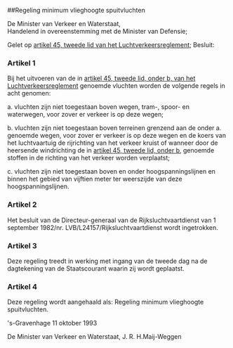 <meta http-equiv='Content-Type' content='text/html; charset=utf-8' />

##Regeling minimum vlieghoogte spuitvluchten

De Minister van Verkeer en Waterstaat,  
Handelend in overeenstemming met de Minister van Defensie;

Gelet op [artikel 45, tweede lid van het Luchtverkeersreglement](../../../../../../AMvB/luchtverkeersreglement/BWBR0005775/README.md);
Besluit:    

### Artikel  1  

Bij het uitvoeren van de in [artikel 45, tweede lid, onder b, van het Luchtverkeersreglement](../../../../../../AMvB/luchtverkeersreglement/BWBR0005775/README.md) genoemde vluchten worden de volgende regels in acht genomen: 

a. vluchten zijn niet toegestaan boven wegen, tram-, spoor- en waterwegen, voor zover er verkeer is op deze wegen;  

b. vluchten zijn niet toegestaan boven terreinen grenzend aan de onder a. genoemde wegen, voor zover er verkeer is op deze wegen en de koers van het luchtvaartuig de rijrichting van het verkeer kruist of wanneer door de heersende windrichting de in [artikel 45, tweede lid, onder b](../../../../../../AMvB/luchtverkeersreglement/BWBR0005775/README.md), genoemde stoffen in de richting van het verkeer worden verplaatst;  

c. vluchten zijn niet toegestaan boven en onder hoogspanningslijnen en binnen het gebied van vijftien meter ter weerszijde van deze hoogspanningslijnen.    

### Artikel  2  

Het besluit van de Directeur-generaal van de Rijksluchtvaartdienst van 1 september 1982/nr. LVB/L24157/Rijksluchtvaartdienst wordt ingetrokken.  

### Artikel  3  

Deze regeling treedt in werking met ingang van de tweede dag na de dagtekening van de Staatscourant waarin zij wordt geplaatst.  

### Artikel  4  

Deze regeling wordt aangehaald als: Regeling minimum vlieghoogte spuitvluchten.  

's-Gravenhage 
11 oktober 1993    

De 
Minister van Verkeer en Waterstaat, 
J. R. H.Maij-Weggen    
